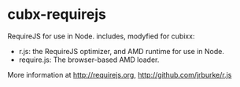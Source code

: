 # cubx-requirejs

RequireJS for use in Node. includes, modyfied for cubixx:

* r.js: the RequireJS optimizer, and AMD runtime for use in Node.
* require.js: The browser-based AMD loader.

More information at http://requirejs.org, http://github.com/jrburke/r.js

